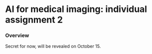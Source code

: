 # AI for medical imaging: individual assignment 2
### Overview
Secret for now, will be revealed on October 15.